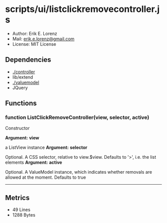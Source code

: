 # scripts/ui/listclickremovecontroller.js



* Author: Erik E. Lorenz 
* Mail: <erik.e.lorenz@gmail.com>
* License: MIT License


## Dependencies

* <a href="./controller.html">./controller</a>
* lib/extend
* <a href="./valuemodel.html">./valuemodel</a>
* JQuery


## Functions

###   function ListClickRemoveController(view, selector, active)
Constructor

**Argument:** **view**

a ListView instance
**Argument:** **selector**

Optional. A CSS selector, relative to view.$view. Defaults to '>',
i.e. the list elements
**Argument:** **active**

Optional. A ValueModel instance, which indicates whether removals
are allowed at the moment. Defaults to true

---

## Metrics

* 49 Lines
* 1288 Bytes

